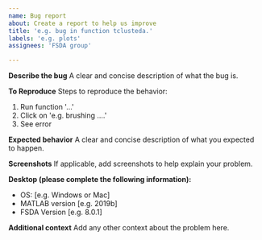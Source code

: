 ```yaml
---
name: Bug report
about: Create a report to help us improve
title: 'e.g. bug in function tclusteda.'
labels: 'e.g. plots'
assignees: 'FSDA group'

---
```


**Describe the bug**
A clear and concise description of what the bug is.

**To Reproduce**
Steps to reproduce the behavior:
1. Run function  '...'
2. Click on 'e.g. brushing ....'
3. See error

**Expected behavior**
A clear and concise description of what you expected to happen.

**Screenshots**
If applicable, add screenshots to help explain your problem.

**Desktop (please complete the following information):**
 - OS: [e.g. Windows or Mac]
 - MATLAB version  [e.g. 2019b]
 - FSDA Version [e.g. 8.0.1]


**Additional context**
Add any other context about the problem here.
